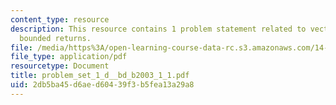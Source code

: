 ```yaml
---
content_type: resource
description: This resource contains 1 problem statement related to vector spaces and
  bounded returns.
file: /media/https%3A/open-learning-course-data-rc.s3.amazonaws.com/14-128-dynamic-optimization-economic-applications-recursive-methods-spring-2003/2db5ba45d6aed60439f3b5fea13a29a8_problem_set_1_d__bd_b2003_1_1.pdf
file_type: application/pdf
resourcetype: Document
title: problem_set_1_d__bd_b2003_1_1.pdf
uid: 2db5ba45-d6ae-d604-39f3-b5fea13a29a8
---
```

